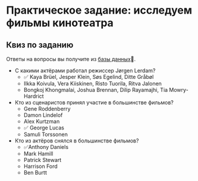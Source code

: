 # Практическое задание: исследуем фильмы кинотеатра

## Квиз по заданию

Ответы на вопросы вы получите из [базы данных](https://code.s3.yandex.net/middle-python/learning-materials/db.sqlite)💾. 

- С какими актёрами работал режиссер Jørgen Lerdam?
    - ✅ Kaya Brüel, Jesper Klein, Søs Egelind, Ditte Gråbøl
    - Ilkka Koivula, Vera Kiiskinen, Risto Tuorila, Ritva Jalonen
    - Bongkoj Khongmalai, Joshua Brennan, Dilip Rayamajhi, Tia Mowry-Hardrict
- Кто из сценаристов принял участие в большинстве фильмов?
    - Gene Roddenberry
    - Damon Lindelof
    - Alex Kurtzman
    - ✅ George Lucas
    - Samuli Torssonen
- Кто из актёров снялся в большинстве фильмов?
    - ✅Anthony Daniels
    - Mark Hamill
    - Patrick Stewart
    - Harrison Ford
    - Ben Burtt